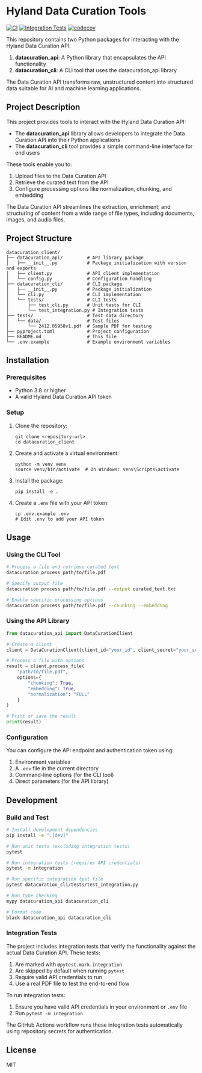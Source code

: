 # Hyland Data Curation Tools

[![CI](https://github.com/tiry/datacuration_client/actions/workflows/ci.yml/badge.svg)](https://github.com/tiry/datacuration_client/actions/workflows/ci.yml)
[![Integration Tests](https://github.com/tiry/datacuration_client/actions/workflows/integration.yml/badge.svg)](https://github.com/tiry/datacuration_client/actions/workflows/integration.yml)
[![codecov](https://codecov.io/gh/tiry/datacuration_client/branch/master/graph/badge.svg)](https://codecov.io/gh/tiry/datacuration_client)

This repository contains two Python packages for interacting with the Hyland Data Curation API:

1. **datacuration_api**: A Python library that encapsulates the API functionality
2. **datacuration_cli**: A CLI tool that uses the datacuration_api library

The Data Curation API transforms raw, unstructured content into structured data suitable for AI and machine learning applications.

## Project Description

This project provides tools to interact with the Hyland Data Curation API:

- The **datacuration_api** library allows developers to integrate the Data Curation API into their Python applications
- The **datacuration_cli** tool provides a simple command-line interface for end users

These tools enable you to:

1. Upload files to the Data Curation API
2. Retrieve the curated text from the API
3. Configure processing options like normalization, chunking, and embedding

The Data Curation API streamlines the extraction, enrichment, and structuring of content from a wide range of file types, including documents, images, and audio files.

## Project Structure

```
datacuration_client/
├── datacuration_api/         # API library package
│   ├── __init__.py           # Package initialization with version and exports
│   ├── client.py             # API client implementation
│   └── config.py             # Configuration handling
├── datacuration_cli/         # CLI package
│   ├── __init__.py           # Package initialization
│   └── cli.py                # CLI implementation
│   └── tests/                # CLI tests
│       ├── test_cli.py       # Unit tests for CLI
│       └── test_integration.py # Integration tests
├── tests/                    # Test data directory
│   └── data/                 # Test files
│       └── 2412.05958v1.pdf  # Sample PDF for testing
├── pyproject.toml            # Project configuration
├── README.md                 # This file
└── .env.example              # Example environment variables
```

## Installation

### Prerequisites

- Python 3.8 or higher
- A valid Hyland Data Curation API token

### Setup

1. Clone the repository:
   ```
   git clone <repository-url>
   cd datacuration_client
   ```

2. Create and activate a virtual environment:
   ```
   python -m venv venv
   source venv/bin/activate  # On Windows: venv\Scripts\activate
   ```

3. Install the package:
   ```
   pip install -e .
   ```

4. Create a `.env` file with your API token:
   ```
   cp .env.example .env
   # Edit .env to add your API token
   ```

## Usage

### Using the CLI Tool

```bash
# Process a file and retrieve curated text
datacuration process path/to/file.pdf

# Specify output file
datacuration process path/to/file.pdf --output curated_text.txt

# Enable specific processing options
datacuration process path/to/file.pdf --chunking --embedding
```

### Using the API Library

```python
from datacuration_api import DataCurationClient

# Create a client
client = DataCurationClient(client_id="your_id", client_secret="your_secret")

# Process a file with options
result = client.process_file(
    "path/to/file.pdf",
    options={
        "chunking": True,
        "embedding": True,
        "normalization": "FULL"
    }
)

# Print or save the result
print(result)
```

### Configuration

You can configure the API endpoint and authentication token using:

1. Environment variables
2. A `.env` file in the current directory
3. Command-line options (for the CLI tool)
4. Direct parameters (for the API library)

## Development

### Build and Test

```bash
# Install development dependencies
pip install -e ".[dev]"

# Run unit tests (excluding integration tests)
pytest

# Run integration tests (requires API credentials)
pytest -m integration

# Run specific integration test file
pytest datacuration_cli/tests/test_integration.py

# Run type checking
mypy datacuration_api datacuration_cli

# Format code
black datacuration_api datacuration_cli
```

### Integration Tests

The project includes integration tests that verify the functionality against the actual Data Curation API. These tests:

1. Are marked with `@pytest.mark.integration`
2. Are skipped by default when running `pytest`
3. Require valid API credentials to run
4. Use a real PDF file to test the end-to-end flow

To run integration tests:

1. Ensure you have valid API credentials in your environment or `.env` file
2. Run `pytest -m integration`

The GitHub Actions workflow runs these integration tests automatically using repository secrets for authentication.

## License

MIT
